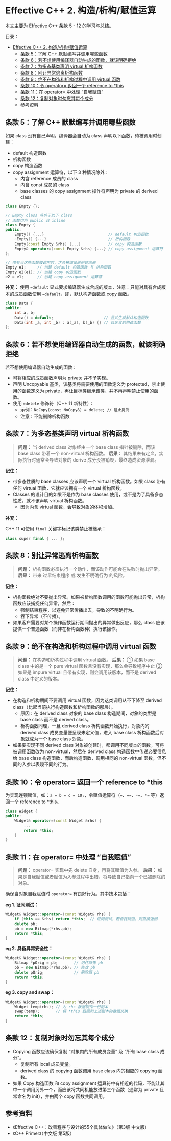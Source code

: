 # Effective C++ 2. 构造/析构/赋值运算

本文主要为 Effective C++ 条款 5 - 12 的学习与总结。

目录：

- [Effective C++ 2. 构造/析构/赋值运算](#effective-c-2-构造析构赋值运算)
  - [条款 5：了解 C++ 默默编写并调用哪些函数](#条款-5了解-c-默默编写并调用哪些函数)
  - [条款 6：若不想使用编译器自动生成的函数，就该明确拒绝](#条款-6若不想使用编译器自动生成的函数就该明确拒绝)
  - [条款 7：为多态基类声明 virtual 析构函数](#条款-7为多态基类声明-virtual-析构函数)
  - [条款 8：别让异常逃离析构函数](#条款-8别让异常逃离析构函数)
  - [条款 9：绝不在构造和析构过程中调用 virtual 函数](#条款-9绝不在构造和析构过程中调用-virtual-函数)
  - [条款 10：令 operator= 返回一个 reference to *this](#条款-10令-operator-返回一个-reference-to-this)
  - [条款 11：在 operator= 中处理 “自我赋值”](#条款-11在-operator-中处理-自我赋值)
  - [条款 12：复制对象时勿忘其每个成分](#条款-12复制对象时勿忘其每个成分)
  - [参考资料](#参考资料)

## 条款 5：了解 C++ 默默编写并调用哪些函数

如果 class 没有自己声明，编译器会自动为 class 声明以下函数，待被调用时创建：

* default 构造函数
* 析构函数
* copy 构造函数
* copy assignment 运算符，以下 3 种情况除外：
  * 内含 reference 成员的 class
  * 内含 const 成员的 class
  * base classes 的 copy assignment 操作符声明为 private 的 derived class

```C++
class Empty {};

// Empty class 等价于以下 class
// 函数均为 public 且 inline
class Empty {
public:
    Empty() {...}                            // default 构造函数
    ~Empty() {...}                           // 析构函数
    Empty(const Empty &rhs) {...}            // copy 构造函数
    Empty& operator=(const Empty &rhs) {...} // copy assignment 运算符
};

// 唯有当这些函数被调用时，才会被编译器创建出来
Empty e1;     // 创建 default 构造函数 与 析构函数
Empty e2(e1); // 创建 copy 构造函数
e2 = e1;      // 创建 copy assignment 运算符
```

**补充：** 使用 `=default` 显式要求编译器生成合成的版本，注意：只能对具有合成版本的成员函数使用 `=default`，即，默认构造函数或 copy 函数。

```C++
class Data {
public:
    int a, b;
    Data() = default;                      // 显式生成默认构造函数
    Data(int _a, int _b) : a(_a), b(_b) {} // 自定义的构造函数
};
```

## 条款 6：若不想使用编译器自动生成的函数，就该明确拒绝

若不想使用编译器自动生成的函数：

* 可将相应的成员函数声明为 private 并不予实现。
* 声明 Uncopyable 基类，该基类将需要使用的函数定义为 protected，禁止使用的函数定义为 private，再让目标类继承该类，并不再声明禁止使用的函数。
* 使用 `=delete` 修饰符（C++ 11 新特性）：
  * 示例：`NoCopy(const NoCopy&) = delete; // 阻止拷贝`
  * 注意：不能删除析构函数

## 条款 7：为多态基类声明 virtual 析构函数

> **问题：** 当 derived class 对象经由一个 base class 指针被删除，而该 base class 带着一个 non-virtual 析构函数。
> **后果：** 其结果未有定义，实际执行时通常会导致对象的 derive 成分没被销毁，最终造成资源泄漏。

**记住：**

* 带多态性质的 base classes 应该声明一个 virtual 析构函数。如果 class 带有任何 virtual 函数，它就应该拥有一个 virtual 析构函数。
* Classes 的设计目的如果不是作为 base classes 使用，或不是为了具备多态性质，就不该声明 virtual 析构函数。
  * 因为内含 virtual 函数，会导致对象的体积增加。

**补充：**

C++ 11 可使用 `final` 关键字标记该类禁止被继承：

```C++
class super final { ... };
```

## 条款 8：别让异常逃离析构函数

> **问题：** 析构函数必须执行一个动作，而该动作可能会在失败时抛出异常。
> **后果：** 带来 过早结束程序 或 发生不明确行为 的风险。

**记住：**

* 析构函数绝对不要抛出异常。如果被析构函数调用的函数可能抛出异常，析构函数应该捕捉任何异常，然后：
  * 强制结束程序，以避免异常传播出去，导致的不明确行为。
  * 吞下异常（不传播）。
* 如果客户需要对某个操作函数运行期间抛出的异常做出反应，那么 class 应该提供一个普通函数（而非在析构函数种）执行该操作。

## 条款 9：绝不在构造和析构过程中调用 virtual 函数

> **问题：** 在构造和析构过程中调用 virtual 函数。
> **后果：** ① 如果 base class 中的是一个 pure virtual 函数且没有实现，那么会导致程序中止 ② 如果是 impure virtual 且带有实现，则会调用该版本，而不是 derived class 中定义的版本。

**记住：**

* 在构造和析构期间不要调用 virtual 函数，因为这类调用从不下降至 derived class（比起当前执行构造函数和析构函数的那层）。
  * 原因：在 derived class 对象的 base class 构造期间，对象的类型是 base class 而不是 derived class。
  * 析构函数同理，一旦 derived class 析构函数开始执行，对象内的 derived class 成员变量便呈现未定义值，进入 base class 析构函数后对象就成为一个 base class 对象。
* 如果要实现不同 derived class 对象被创建时，都调用不同版本的函数，可将被调用函数改为 non-virtual，然后在 derived class 构造函数中传递必要信息给 base class 构造函数，而后构造函数，调用相同的 non-virtual 函数，但不同的入参以表现不同的行为。

## 条款 10：令 operator= 返回一个 reference to *this

为实现连锁赋值，如：`a = b = c = 10;`，令赋值运算符（`=`、`+=`、`-=`、`*=` 等）返回一个 reference to *this。

```C++
class Widget {
public:
    Widget& operator=(const Widget &rhs) {
        ...
        return *this;
    }
}
```

## 条款 11：在 operator= 中处理 “自我赋值”

> **问题：** operator= 实现中先 delete 自身，再将其赋值为入参。
> **后果：** 如果是自我赋值或者赋值为入参过程中出错，将导致自己指向一个已被删除的对象。

确保当对象自我赋值时 `operator=` 有良好行为。其中技术包括：

**eg 1. 证同测试：**

```C++
Widget& Widget::operator=(const Widget& rhs) {
    if (this == &rhs) return *this;  // 证同测试，若自我赋值，则直接返回
    delete pb;
    pb = new Bitmap(*rhs.pb);
    return *this;
}
```

**eg 2. 具备异常安全性：**

```C++
Widget& Widget::operator=(const Widget& rhs) {
    Bitmap *pOrig = pb;       // 记住原先 pb
    pb = new Bitmap(*rhs.pb); // 修改 pb
    delete pOrig;             // 删除原 pb
    return *this;
}
```

**eg 3. copy and swap：**

```C++
Widget& Widget::operator=(const Widget& rhs) {
    Widget temp(rhs); // 为 rhs 数据制作一份副本
    swap(temp);       // 将 *this 数据和上述副本的数据交换
    return *this;
}
```

## 条款 12：复制对象时勿忘其每个成分

* Copying 函数应该确保复制 “对象内的所有成员变量” 及 “所有 base class 成分”。
  * 复制所有 local 成员变量。
  * derived class 的 copying 函数调用 base class 内的相应的 copying 函数。
* 如果 Copy 构造函数 和 copy assignment 运算符中有相近的代码，不能让其中一个调用另外一个，而应该将共同机能放进第三个函数（通常为 private 且常命名为 init），并由两个 copy 函数共同调用。

## 参考资料

* 《Effective C++：改善程序与设计的55个具体做法》（第3版 中文版）
* 《C++ Primer》（中文版 第5版）

